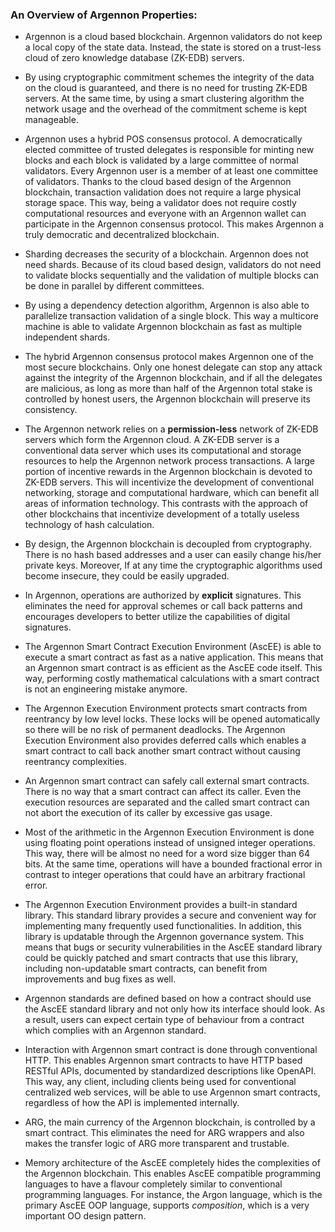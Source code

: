 ### An Overview of Argennon Properties:

- Argennon is a cloud based blockchain. Argennon validators do not keep a local copy of the state data. Instead, the
  state is stored on a trust-less cloud of zero knowledge database (ZK-EDB) servers.

- By using cryptographic commitment schemes the integrity of the data on the cloud is guaranteed, and there is no need
  for trusting ZK-EDB servers. At the same time, by using a smart clustering algorithm the network usage and the
  overhead of the commitment scheme is kept manageable.

- Argennon uses a hybrid POS consensus protocol. A democratically elected committee of trusted delegates is responsible
  for minting new blocks and each block is validated by a large committee of normal validators. Every Argennon user is a
  member of at least one committee of validators. Thanks to the cloud based design of the Argennon blockchain,
  transaction validation does not require a large physical storage space. This way, being a validator does not require
  costly computational resources and everyone with an Argennon wallet can participate in the Argennon consensus
  protocol. This makes Argennon a truly democratic and decentralized blockchain.

- Sharding decreases the security of a blockchain. Argennon does not need shards. Because of its cloud based design,
  validators do not need to validate blocks sequentially and the validation of multiple blocks can be done in parallel
  by different committees.

- By using a dependency detection algorithm, Argennon is also able to parallelize transaction validation of a single
  block. This way a multicore machine is able to validate Argennon blockchain as fast as multiple independent shards.

- The hybrid Argennon consensus protocol makes Argennon one of the most secure blockchains. Only one honest delegate can
  stop any attack against the integrity of the Argennon blockchain, and if all the delegates are malicious, as long as
  more than half of the Argennon total stake is controlled by honest users, the Argennon blockchain will preserve its
  consistency.

- The Argennon network relies on a **permission-less** network of ZK-EDB servers which form the Argennon cloud. A ZK-EDB
  server is a conventional data server which uses its computational and storage resources to help the Argennon network
  process transactions. A large portion of incentive rewards in the Argennon blockchain is devoted to ZK-EDB servers.
  This will incentivize the development of conventional networking, storage and computational hardware, which can
  benefit all areas of information technology. This contrasts with the approach of other blockchains that incentivize
  development of a totally useless technology of hash calculation.

- By design, the Argennon blockchain is decoupled from cryptography. There is no hash based addresses and a user can
  easily change his/her private keys. Moreover, If at any time the cryptographic algorithms used become insecure, they
  could be easily upgraded.

- In Argennon, operations are authorized by **explicit** signatures. This eliminates the need for approval schemes or
  call back patterns and encourages developers to better utilize the capabilities of digital signatures.

- The Argennon Smart Contract Execution Environment (AscEE) is able to execute a smart contract as fast as a native
  application. This means that an Argennon smart contract is as efficient as the AscEE code itself. This way, performing
  costly mathematical calculations with a smart contract is not an engineering mistake anymore.

- The Argennon Execution Environment protects smart contracts from reentrancy by low level locks. These locks will be
  opened automatically so there will be no risk of permanent deadlocks. The Argennon Execution Environment also provides
  deferred calls which enables a smart contract to call back another smart contract without causing reentrancy
  complexities.

- An Argennon smart contract can safely call external smart contracts. There is no way that a smart contract can affect
  its caller. Even the execution resources are separated and the called smart contract can not abort the execution of
  its caller by excessive gas usage.

- Most of the arithmetic in the Argennon Execution Environment is done using floating point operations instead of
  unsigned integer operations. This way, there will be almost no need for a word size bigger than 64 bits. At the same
  time, operations will have a bounded fractional error in contrast to integer operations that could have an arbitrary
  fractional error.

- The Argennon Execution Environment provides a built-in standard library. This standard library provides a secure and
  convenient way for implementing many frequently used functionalities. In addition, this library is updatable through
  the Argennon governance system. This means that bugs or security vulnerabilities in the AscEE standard library could
  be quickly patched and smart contracts that use this library, including non-updatable smart contracts, can benefit
  from improvements and bug fixes as well.

- Argennon standards are defined based on how a contract should use the AscEE standard library and not only how its
  interface should look. As a result, users can expect certain type of behaviour from a contract which complies with an
  Argennon standard.

- Interaction with Argennon smart contract is done through conventional HTTP. This enables Argennon smart contracts to
  have HTTP based RESTful APIs, documented by standardized descriptions like OpenAPI. This way, any client, including
  clients being used for conventional centralized web services, will be able to use Argennon smart contracts, regardless
  of how the API is implemented internally.

- ARG, the main currency of the Argennon blockchain, is controlled by a smart contract. This eliminates the need for ARG
  wrappers and also makes the transfer logic of ARG more transparent and trustable.

- Memory architecture of the AscEE completely hides the complexities of the Argennon blockchain. This enables AscEE
  compatible programming languages to have a flavour completely similar to conventional programming languages. For
  instance, the Argon language, which is the primary AscEE OOP language, supports *composition*, which is a very
  important OO design pattern.

<!---
*α* =  − ln (1 − *M*<sub>*n* + *k*</sub>/*X*) / *n*
<img src="https://render.githubusercontent.com/render/math?math=e^{i \pi} = -1">
h<sub>&theta;</sub>(x) = &pi;<sub>o</sub> x + &theta;<sub>1</sub>x
--->
